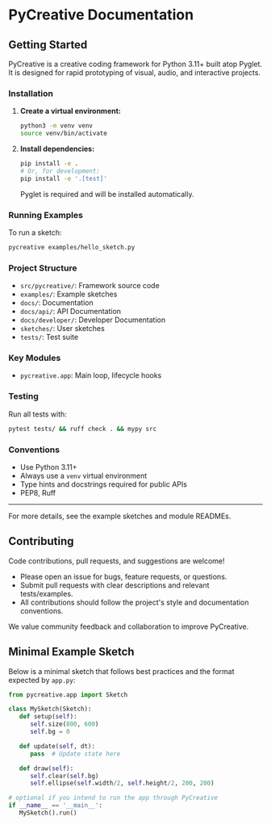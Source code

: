 # PyCreative Documentation

## Getting Started

PyCreative is a creative coding framework for Python 3.11+ built atop Pyglet. It is designed for rapid prototyping of visual, audio, and interactive projects.

### Installation

1. **Create a virtual environment:**
   ```sh
   python3 -m venv venv
   source venv/bin/activate
   ```
2. **Install dependencies:**
   ```sh
   pip install -e .
   # Or, for development:
   pip install -e '.[test]'
   ```
   Pyglet is required and will be installed automatically.

### Running Examples

To run a sketch:
```sh
pycreative examples/hello_sketch.py
```

### Project Structure
- `src/pycreative/`: Framework source code
- `examples/`: Example sketches
- `docs/`: Documentation
- `docs/api/`: API Documentation
- `docs/developer/`: Developer Documentation
- `sketches/`: User sketches
- `tests/`: Test suite

### Key Modules
- `pycreative.app`: Main loop, lifecycle hooks

### Testing
Run all tests with:
```sh
pytest tests/ && ruff check . && mypy src
```

### Conventions
- Use Python 3.11+
- Always use a `venv` virtual environment
- Type hints and docstrings required for public APIs
- PEP8, Ruff

---
For more details, see the example sketches and module READMEs.

## Contributing

Code contributions, pull requests, and suggestions are welcome!

- Please open an issue for bugs, feature requests, or questions.
- Submit pull requests with clear descriptions and relevant tests/examples.
- All contributions should follow the project's style and documentation conventions.

We value community feedback and collaboration to improve PyCreative.

## Minimal Example Sketch

Below is a minimal sketch that follows best practices and the format expected by `app.py`:

```python
from pycreative.app import Sketch

class MySketch(Sketch):
   def setup(self):
      self.size(800, 600)
      self.bg = 0

   def update(self, dt):
      pass  # Update state here

   def draw(self):
      self.clear(self.bg)
      self.ellipse(self.width/2, self.height/2, 200, 200)

# optional if you intend to run the app through PyCreative
if __name__ == '__main__':
   MySketch().run()
```
